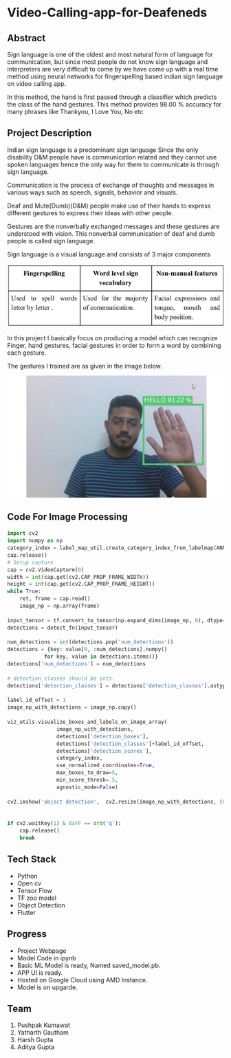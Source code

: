 # Video-Calling-app-for-Deafeneds
## Abstract

Sign language is one of the oldest and most natural form of language for communication, but since most people do not know sign language and interpreters are very difficult to come by we have come up with a real time method using neural networks for fingerspelling based indian sign language on video calling app.
 
In this method, the hand is first passed through a classifier which predicts the class of the hand gestures. This method provides 98.00 % accuracy for many phrases like Thankyou, I Love You, No etc

## Project Description

Indian sign language is a predominant sign language Since the only disability D&M people have is communication related and they cannot use spoken languages hence the only way for them to communicate is through sign language. 

Communication is the process of exchange of thoughts and messages in various ways such as speech, signals, behavior and visuals. 

Deaf and Mute(Dumb)(D&M) people make use of their hands to express different gestures to express their ideas with other people. 

Gestures are the nonverbally exchanged messages and these gestures are understood with vision. This nonverbal communication of deaf and dumb people is called sign language. 

Sign language is a visual language and consists of 3 major components 

![components](Images/components.jpg)

In this project I basically focus on producing a model which can recognize Finger, hand gestures, facial gestures in order to form a word by combining each gesture. 

The gestures I trained are as given in the image below.

![Signs](Images/THANKYOU.png)

## Code For Image Processing
``` python
import cv2 
import numpy as np
category_index = label_map_util.create_category_index_from_labelmap(ANNOTATION_PATH+'/label_map.pbtxt')
cap.release()
# Setup capture
cap = cv2.VideoCapture(0)
width = int(cap.get(cv2.CAP_PROP_FRAME_WIDTH))
height = int(cap.get(cv2.CAP_PROP_FRAME_HEIGHT))
while True: 
    ret, frame = cap.read()
    image_np = np.array(frame)
    
input_tensor = tf.convert_to_tensor(np.expand_dims(image_np, 0), dtype=tf.float32)
detections = detect_fn(input_tensor)
    
num_detections = int(detections.pop('num_detections'))
detections = {key: value[0, :num_detections].numpy()
            for key, value in detections.items()}
detections['num_detections'] = num_detections

# detection_classes should be ints.
detections['detection_classes'] = detections['detection_classes'].astype(np.int64)

label_id_offset = 1
image_np_with_detections = image_np.copy()

viz_utils.visualize_boxes_and_labels_on_image_array(
                image_np_with_detections,
                detections['detection_boxes'], 
                detections['detection_classes']+label_id_offset,
                detections['detection_scores'],
                category_index,
                use_normalized_coordinates=True,
                max_boxes_to_draw=5,
                min_score_thresh=.5,
                agnostic_mode=False)

cv2.imshow('object detection',  cv2.resize(image_np_with_detections, (800, 600)))

    
if cv2.waitKey(1) & 0xFF == ord('q'):
    cap.release()
    break
```
## Tech Stack
- Python
- Open cv
- Tensor Flow
- TF zoo model
- Object Detection
- Flutter

## Progress
- Project Webpage <br>
- Model Code in ipynb <br>
- Basic ML Model is ready, Named saved_model.pb.
- APP UI is ready.
- Hosted on Google Cloud using AMD Instance.
- Model is on upgarde.

## Team 
1. Pushpak Kumawat
2. Yatharth Gautham
3. Harsh Gupta
4. Aditya Gupta
